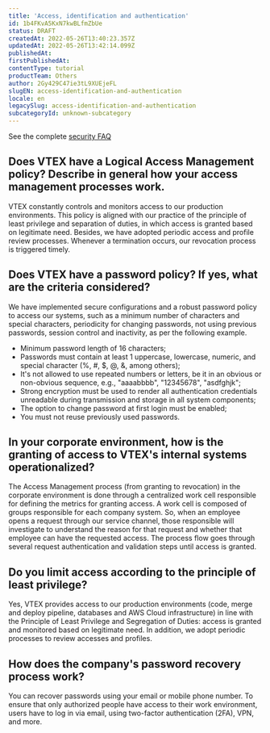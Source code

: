 ```yaml
---
title: 'Access, identification and authentication'
id: 1b4FKvA5KxN7kwBLfmZbUe
status: DRAFT
createdAt: 2022-05-26T13:40:23.357Z
updatedAt: 2022-05-26T13:42:14.099Z
publishedAt: 
firstPublishedAt: 
contentType: tutorial
productTeam: Others
author: 2Gy429C47ie3tL9XUEjeFL
slugEN: access-identification-and-authentication
locale: en
legacySlug: access-identification-and-authentication
subcategoryId: unknown-subcategory
---
```


See the complete [security FAQ]()
## Does VTEX have a Logical Access Management policy? Describe in general how your access management processes work.

VTEX constantly controls and monitors access to our production environments. 
This policy is aligned with our practice of the principle of least privilege and separation of duties, in which access is granted based on legitimate need. Besides, we have adopted periodic access and profile review processes. 
Whenever a termination occurs, our revocation process is triggered timely. 

## Does VTEX have a password policy? If yes, what are the criteria considered?

We have implemented secure configurations and a robust password policy to access our systems, such as a minimum number of characters and special characters, periodicity for changing passwords, not using previous passwords, session control and inactivity, as per the following example. 
- Minimum password length of 16 characters;
- Passwords must contain at least 1 uppercase, lowercase, numeric, and special character (%, #, $, @, &, among others);
- It's not allowed to use repeated numbers or letters, be it in an obvious or non-obvious sequence, e.g., "aaaabbbb", "12345678", "asdfghjk";
- Strong encryption must be used to render all authentication credentials unreadable during transmission and storage in all system components;
- The option to change password at first login must be enabled;
- You must not reuse previously used passwords.

## In your corporate environment, how is the granting of access to VTEX's internal systems operationalized?

The Access Management process (from granting to revocation) in the corporate environment is done through a centralized work cell responsible for defining the metrics for granting access. A work cell is composed of groups responsible for each company system. So, when an employee opens a request through our service channel, those responsible will investigate to understand the reason for that request and whether that employee can have the requested access. The process flow goes through several request authentication and validation steps until access is granted. 

## Do you limit access according to the principle of least privilege?

Yes, VTEX provides access to our production environments (code, merge and deploy pipeline, databases and AWS Cloud infrastructure) in line with the Principle of Least Privilege and Segregation of Duties: access is granted and monitored based on legitimate need. In addition, we adopt periodic processes to review accesses and profiles.

## How does the company's password recovery process work?

You can recover passwords using your email or mobile phone number. To ensure that only authorized people have access to their work environment, users have to log in via email, using two-factor authentication (2FA), VPN, and more.

